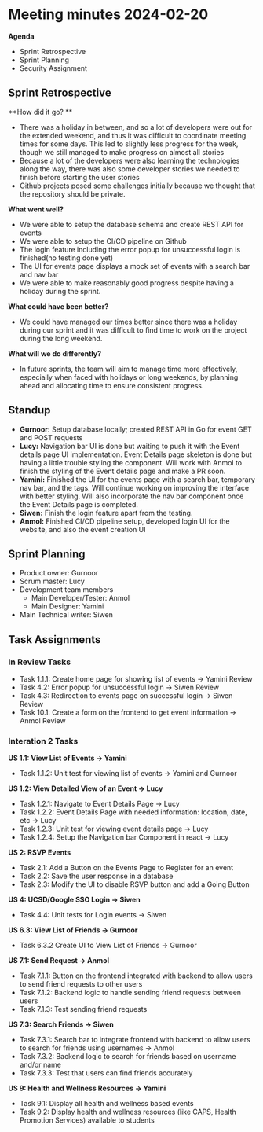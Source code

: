 # Meeting minutes 2024-02-20

**Agenda**
- Sprint Retrospective
- Sprint Planning
- Security Assignment

## Sprint Retrospective
**How did it go? **
- There was a holiday in between, and so a lot of developers were out for the extended weekend, and thus it was difficult to coordinate meeting times for some days. This led to slightly less progress for the week, though we still managed to make progress on almost all stories
- Because a lot of the developers were also learning the technologies along the way, there was also some developer stories we needed to finish before starting the user stories
- Github projects posed some challenges initially because we thought that the repository should be private.

**What went well?**
- We were able to setup the database schema and create REST API for events
- We were able to setup the CI/CD pipeline on Github
- The login feature including the error popup for unsuccessful login is finished(no testing done yet)
- The UI for events page displays a mock set of events with a search bar and nav bar
- We were able to make reasonably good progress despite having a holiday during the sprint. 

**What could have been better?**
- We could have managed our times better since there was a holiday during our sprint and it was difficult to find time to work on the project during the long weekend.

**What will we do differently?**
- In future sprints, the team will aim to manage time more effectively, especially when faced with holidays or long weekends, by planning ahead and allocating time to ensure consistent progress.


## Standup
- **Gurnoor:** Setup database locally; created REST API in Go for event GET and POST requests
- **Lucy:** Navigation bar UI is done but waiting to push it with the Event details page UI implementation. Event Details page skeleton is done but having a little trouble styling the component. Will work with Anmol to finish the styling of the Event details page and make a PR soon.
- **Yamini:** Finished the UI for the events page with a search bar, temporary nav bar, and the tags. Will continue working on improving the interface with better styling. Will also incorporate the nav bar component once the Event Details page is completed. 
- **Siwen:**  Finish the login feature apart from the testing.
- **Anmol:** Finished CI/CD pipeline setup, developed login UI for the website, and also the event creation UI

## Sprint Planning
- Product owner: Gurnoor
- Scrum master: Lucy
- Development team members
  - Main Developer/Tester: Anmol
  - Main Designer: Yamini
- Main Technical writer: Siwen

## Task Assignments
### In Review Tasks
- Task 1.1.1: Create home page for showing list of events → Yamini Review
- Task 4.2: Error popup for unsuccessful login → Siwen Review
- Task 4.3: Redirection to events page on successful login → Siwen Review
- Task 10.1: Create a form on the frontend to get event information → Anmol Review

### Interation 2 Tasks
**US 1.1: View List of Events → Yamini** 
- Task 1.1.2: Unit test for viewing list of events → Yamini and Gurnoor

**US 1.2: View Detailed View of an Event → Lucy**
- Task 1.2.1: Navigate to Event Details Page → Lucy
- Task 1.2.2: Event Details Page with needed information: location, date, etc → Lucy
- Task 1.2.3: Unit test for viewing event details page → Lucy
- Task 1.2.4: Setup the Navigation bar Component in react → Lucy 

**US 2: RSVP Events**
- Task 2.1: Add a Button on the Events Page to Register for an event
- Task 2.2: Save the user response in a database
- Task 2.3: Modify the UI to disable RSVP button and add a Going Button

**US 4: UCSD/Google SSO Login → Siwen**
- Task 4.4: Unit tests for Login events → Siwen

**US 6.3: View List of Friends → Gurnoor**
- Task 6.3.2 Create UI to View List of Friends → Gurnoor

**US 7.1: Send Request → Anmol**
- Task 7.1.1: Button on the frontend integrated with backend to allow users to send friend requests to other users 
- Task 7.1.2: Backend logic to handle sending friend requests between users 
- Task 7.1.3: Test sending friend requests 

**US 7.3: Search Friends → Siwen**
- Task 7.3.1: Search bar to integrate frontend with backend to allow users to search for friends using usernames → Anmol
- Task 7.3.2: Backend logic to search for friends based on username and/or name 
- Task 7.3.3: Test that users can find friends accurately 

**US 9: Health and Wellness Resources → Yamini**
- Task 9.1: Display all health and wellness based events
- Task 9.2: Display health and wellness resources (like CAPS, Health Promotion Services) available to students
